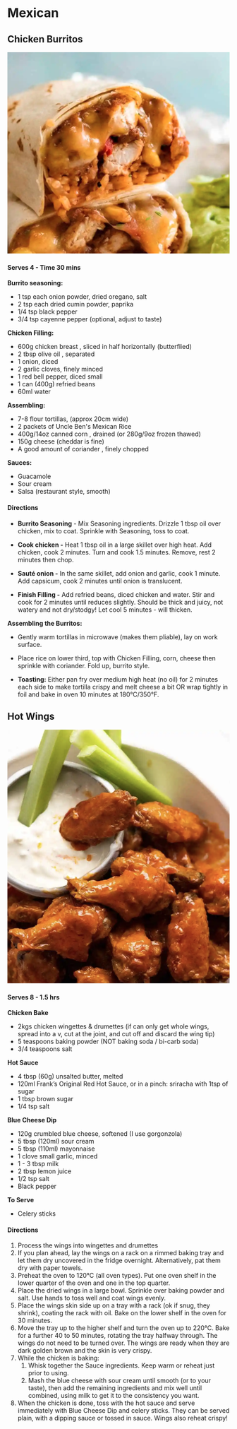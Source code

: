 # Mexican

## Chicken Burritos

![](Images/2022-05-20-08-44-41-image.png)

#### Serves 4 - Time 30 mins

**Burrito seasoning:**

- 1 tsp each onion powder, dried oregano, salt
- 2 tsp each dried cumin powder, paprika
- 1/4 tsp black pepper
- 3/4 tsp cayenne pepper (optional, adjust to taste)

**Chicken Filling:**

- 600g chicken breast , sliced in half horizontally (butterflied)
- 2 tbsp olive oil , separated
- 1 onion, diced
- 2 garlic cloves, finely minced
- 1 red bell pepper, diced small
- 1 can (400g) refried beans
- 60ml water

**Assembling:**

- 7-8 flour tortillas, (approx 20cm wide)
- 2 packets of Uncle Ben's Mexican Rice
- 400g/14oz canned corn , drained (or 280g/9oz frozen thawed)
- 150g cheese (cheddar is fine)
- A good amount of coriander , finely chopped

**Sauces:**

- Guacamole
- Sour cream
- Salsa (restaurant style, smooth)

#### Directions

- **Burrito Seasoning** - Mix Seasoning ingredients. Drizzle 1 tbsp oil over chicken, mix to coat. Sprinkle with Seasoning, toss to coat.

- **Cook chicken -** Heat 1 tbsp oil in a large skillet over high heat. Add chicken, cook 2 minutes. Turn and cook 1.5 minutes. Remove, rest 2 minutes then chop.

- **Sauté onion -** In the same skillet, add onion and garlic, cook 1 minute. Add capsicum, cook 2 minutes until onion is translucent.

- **Finish Filling -** Add refried beans, diced chicken and water. Stir and cook for 2 minutes until reduces slightly. Should be thick and juicy, not  watery and not dry/stodgy! Let cool 5 minutes - will thicken.

**Assembling the Burritos:**

- Gently warm tortillas in microwave (makes them pliable), lay on work surface.

- Place rice on lower third, top with Chicken Filling, corn, cheese then sprinkle with coriander. Fold up, burrito style.

- **Toasting:** Either pan fry over medium high heat (no oil) for 2 minutes each side to make tortilla crispy and melt cheese a bit OR wrap tightly in foil and bake in oven 10 minutes at 180°C/350°F.

## Hot Wings

![](Images/2022-09-10-11-03-12-image.png)

#### Serves 8 - 1.5 hrs

**Chicken Bake**

- 2kgs chicken wingettes & drumettes (if can only get whole wings, spread into a v, cut at the joint, and cut off and discard the wing tip)
- 5 teaspoons baking powder (NOT baking soda / bi-carb soda)
- 3/4 teaspoons salt

**Hot Sauce**

- 4 tbsp (60g) unsalted butter, melted
- 120ml Frank’s Original Red Hot Sauce, or in a pinch: sriracha with 1tsp of sugar
- 1 tbsp brown sugar
- 1/4 tsp salt

**Blue Cheese Dip**

- 120g crumbled blue cheese, softened (I use gorgonzola)
- 5 tbsp (120ml) sour cream
- 5 tbsp (110ml) mayonnaise
- 1 clove small garlic, minced
- 1 - 3 tbsp milk
- 2 tbsp lemon juice
- 1/2 tsp salt
- Black pepper

**To Serve**

- Celery sticks

#### Directions

1. Process the wings into wingettes and drumettes
2. If you plan ahead, lay the wings on a rack on a rimmed baking tray and let them dry uncovered in the fridge overnight. Alternatively, pat them dry with paper towels.
3. Preheat the oven to 120°C (all oven types). Put one oven shelf in the lower quarter of the oven and one in the top quarter.
4. Place the dried wings in a large bowl. Sprinkle over baking powder and salt. Use hands to toss well and coat wings evenly.
5. Place the wings skin side up on a tray with a rack (ok if snug, they shrink), coating the rack with oil. Bake on the lower shelf in the oven for 30 minutes.
6. Move the tray up to the higher shelf and turn the oven up to 220°C. Bake for a further 40 to 50 minutes, rotating the tray halfway through. The wings do not need to be turned over. The wings are ready when they are dark golden brown and the skin is very crispy.
7. While the chicken is baking:
   1. Whisk together the Sauce ingredients. Keep warm or reheat just prior to using.
   2. Mash the blue cheese with sour cream until smooth (or to your taste), then add the remaining ingredients and mix well until combined, using milk to get it to the consistency you want.
8. When the chicken is done, toss with the hot sauce and serve immediately with Blue Cheese Dip and celery sticks. They can be served plain, with a dipping sauce or tossed in sauce. Wings also reheat crispy!

# 
